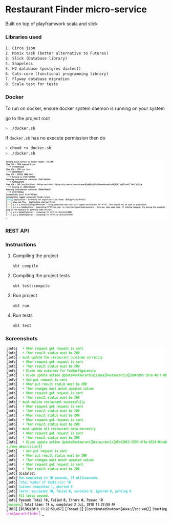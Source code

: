 # Restaurant Finder micro-service

Built on top of playframwork scala and slick

### Libraries used

    1. Circe json
    2. Monix task (better alternative to Futures)
    3. Slick (Database library)
    4. Shapeless
    5. H2 database (postgres dialect)
    6. Cats-core (functional programming library)
    7. Flyway database migration
    8. Scala test for tests

### Docker

To run on docker, ensure docker system daemon is running on your system

go to the project root

```bash
> ./docker.sh
```

If `docker.sh` has no execute permission then do

```bash
> chmod +x docker.sh
> ./docker.sh
```


![Docker](test/resources/docker.png)


### REST API








### Instructions

1. Compiling the project

   `sbt compile`

2. Compiling the project tests

   `sbt test:compile`

3. Run project

   `sbt run`

4. Run tests

   `sbt test`


### Screenshots

![Tests](test/resources/tests.png)
